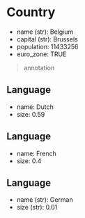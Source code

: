 # Country
- name (str): Belgium
- capital (str): Brussels
- population: 11433256
- euro_zone: TRUE
> annotation

## Language
- name: Dutch
- size: 0.59

## Language
- name: French
- size: 0.4

## Language
- name (str): German
- size (str): 0.01
